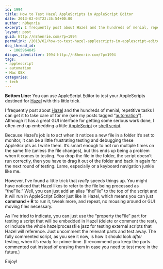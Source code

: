 ```yaml
---
id: 1994
title: How to Test Hazel AppleScripts in AppleScript Editor
date: 2013-02-04T22:36:54+00:00
author: n8henrie
excerpt: I frequently post about Hazel and the hundreds of menial, repetitive tasks I can get it to take care of for me (see my posts tagged “automation”). Although it has a great GUI interface for getting some serious work done, I often end up embedding a little AppleScript or shell script.
layout: post
guid: http://n8henrie.com/?p=1994
permalink: /2013/02/how-to-test-hazel-applescripts-in-applescript-editor/
dsq_thread_id:
  - 1065964845
disqus_identifier: 1994 http://n8henrie.com/?p=1994
tags:
- applescript
- automation
- Mac OSX
categories:
- tech
---
```

**Bottom Line:** You can use AppleScript Editor to test your AppleScripts destined for <a target="_blank" href="http://www.noodlesoft.com/hazel.php">Hazel</a> with this little trick.
  
<!--more-->

I frequently post about <a target="_blank" href="http://www.noodlesoft.com/hazel.php">Hazel</a> and the hundreds of menial, repetitive tasks I can get it to take care of for me (see my posts tagged “[automation](http://n8henrie.com/tag/automation/)”). Although it has a great GUI interface for getting some serious work done, I often end up embedding a little [AppleScript](http://n8henrie.com/tag/applescript) or [shell script](http://n8henrie.com/tag/terminal/).

Because Hazel’s job is to act when it notices a new file in a folder it’s set to monitor, it can be a little frustrating testing and debugging these AppleScripts as I write them. It’s smart enough to not run multiple times on the same file (unless the file changes), but this ends up being a problem when it comes to testing. You drop the file in the folder, the script doesn’t run correctly, then you have to drag it out of the folder and back in again for the next round of testing. Lame, especially or a keyboard navigation junkie like me.

However, I’ve found a little trick that _really_ speeds things up. You might have noticed that Hazel likes to refer to the file being processed as “theFile.” Well, you can just add an alias “theFile” to the top of the script and it will run in AppleScript Editor just like in Hazel, which means you can just **command + R** to run it, tweak more, and repeat, no mousing around or GUI moving files necessary.

As I’ve tried to indicate, you can just use the “property theFile” part for testing a script that will be embedded in Hazel (delete or comment the rest), or include the whole hazelprocessfile jazz for testing external scripts that Hazel will reference. Just uncomment the relevant parts and test away. The fully commented script, as you see it now, is how it should look _after_ testing, when it’s ready for prime-time. (I recommend you keep the parts commented out instead of erasing them in case you need to test more in the future.)

Enjoy!